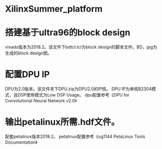 # XilinxSummer_platform
# 搭建基于ultra96的block design
vivado版本为2018.2。该文件下bdtcl.tcl为block design的脚本文件。BD，jpg为生成的block design图。
# 配置DPU IP
DPU为2.0版本。该文件夹下DPU.zip为DPU2.0的IP核。
DPU IP为单核B2304模式，且DSP使用模式为Low DSP Usage。
dpu配置参考《DPU for Convolutional Neural Network v2.0》
# 输出petalinux所需.hdf文件。
配套petalinux版本2018.2。
petalinux配置参考《ug1144 PetaLinux Tools Documentation》
